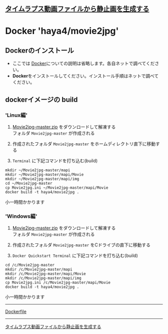 [タイムラプス動画ファイルから静止画を生成する](README.md)
----

# Docker 'haya4/movie2jpg'

## Dockerのインストール

 * ここでは [Docker]()についての説明は省略します。各自ネットで調べてください。
 * **Docker**をインストールしてください。インストール手順はネットで調べてください。


## dockerイメージの build

### 'Linux編'

1. [Movie2jpg-master.zip](/gitbucket/yuu/Movie2jpg/archive/master.zip) をダウンロードして解凍する  
フォルダ `Movie2jpg-master` が作成される

2. 作成されたフォルダ `Movie2jpg-master` をホームディレクトリ直下に移動する

3. `Terminal` に下記コマンドを打ち込む(build)
  ```
  mkdir ~/Movie2jpg-master/mapi
  mkdir ~/Movie2jpg-master/mapi/Movie
  mkdir ~/Movie2jpg-master/mapi/img
  cd ~/Movie2jpg-master
  cp Movie2jpg.ini ~/Movie2jpg-master/mapi/Movie
  docker build -t haya4/movie2jpg .
  ```
  小一時間かかります


### 'Windows編'

1. [Movie2jpg-master.zip](/gitbucket/yuu/Movie2jpg/archive/master.zip) をダウンロードして解凍する  
フォルダ `Movie2jpg-master` が作成される

2. 作成されたフォルダ `Movie2jpg-master` をCドライブの直下に移動する

3. `Docker Quickstart Terminal` に下記コマンドを打ち込む(build)
  ```
  cd /c/Movie2jpg-master
  mkdir /c/Movie2jpg-master/mapi
  mkdir /c/Movie2jpg-master/mapi/Movie
  mkdir /c/Movie2jpg-master/mapi/img
  cp Movie2jpg.ini /c/Movie2jpg-master/mapi/Movie
  docker build -t haya4/movie2jpg .
  ```
  小一時間かかります


----

[Dockerfile](/gitbucket/yuu/Movie2jpg/blob/master/Dockerfile)

----
[タイムラプス動画ファイルから静止画を生成する](README.md)
